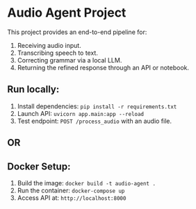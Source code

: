 Audio Agent Project
===================
This project provides an end-to-end pipeline for:
1. Receiving audio input.
2. Transcribing speech to text.
3. Correcting grammar via a local LLM.
4. Returning the refined response through an API or notebook.

Run locally:
------------
1. Install dependencies: `pip install -r requirements.txt`
2. Launch API: `uvicorn app.main:app --reload`
3. Test endpoint: `POST /process_audio` with an audio file.

OR
--

Docker Setup:
-------------
1. Build the image: `docker build -t audio-agent .`
2. Run the container: `docker-compose up`
3. Access API at: `http://localhost:8000`

